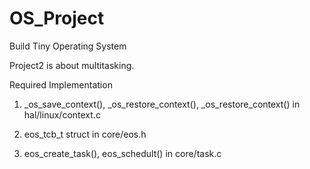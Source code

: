 # OS_Project
Build Tiny Operating System


Project2 is about multitasking.


Required Implementation


  1. _os_save_context(), _os_restore_context(), _os_restore_context() in hal/linux/context.c


  2. eos_tcb_t struct in core/eos.h


  3. eos_create_task(), eos_schedult() in core/task.c

